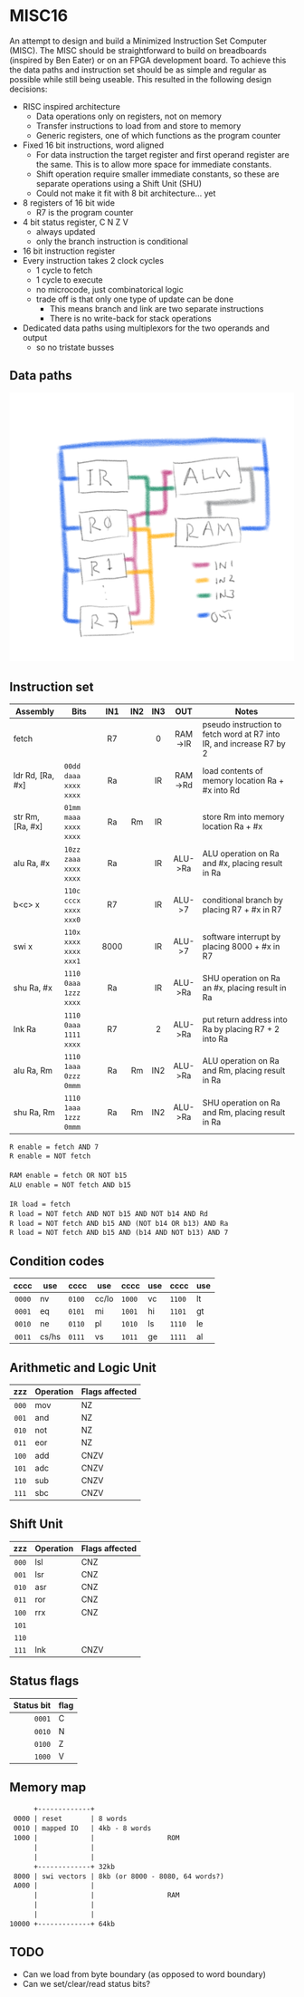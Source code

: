 # MISC16

An attempt to design and build a Minimized Instruction Set Computer (MISC). The MISC should be straightforward to build on breadboards (inspired by Ben Eater) or on an FPGA development board. To achieve this the data paths and instruction set should be as simple and regular as possible while still being useable. This resulted in the following design decisions:

- RISC inspired architecture
  - Data operations only on registers, not on memory
  - Transfer instructions to load from and store to memory
  - Generic registers, one of which functions as the program counter
- Fixed 16 bit instructions, word aligned
  - For data instruction the target register and first operand register are the same. This is to allow more space for immediate constants.
  - Shift operation require smaller immediate constants, so these are separate operations using a Shift Unit (SHU)
  - Could not make it fit with 8 bit architecture... yet
- 8 registers of 16 bit wide
  - R7 is the program counter
- 4 bit status register, C N Z V
  - always updated
  - only the branch instruction is conditional
- 16 bit instruction register
- Every instruction takes 2 clock cycles
  - 1 cycle to fetch
  - 1 cycle to execute
  - no microcode, just combinatorical logic
  - trade off is that only one type of update can be done
    - This means branch and link are two separate instructions
    - There is no write-back for stack operations
- Dedicated data paths using multiplexors for the two operands and output
  - so no tristate busses



## Data paths
![datapaths](comp_arch.png)

## Instruction set

| Assembly         | Bits                  | IN1  | IN2| IN3 | OUT    | Notes
| ---------------- | --------------------- |:----:|:--:|:---:|:------:|------
| fetch            |                       | R7   |    | 0   | RAM->IR| pseudo instruction to fetch word at R7 into IR, and increase R7 by 2
| ldr Rd, [Ra, #x] | `00dd daaa xxxx xxxx` | Ra   |    | IR  | RAM->Rd| load contents of memory location Ra + #x into Rd
| str Rm, [Ra, #x] | `01mm maaa xxxx xxxx` | Ra   | Rm | IR  |        | store Rm into memory location Ra + #x
| alu Ra, #x       | `10zz zaaa xxxx xxxx` | Ra   |    | IR  | ALU->Ra| ALU operation on Ra and #x, placing result in Ra
| b\<c\> x         | `110c cccx xxxx xxx0` | R7   |    | IR  | ALU->7 | conditional branch by placing R7 + #x in R7
| swi x            | `110x xxxx xxxx xxx1` | 8000 |    | IR  | ALU->7 | software interrupt by placing 8000 + #x in R7
| shu Ra, #x       | `1110 0aaa 1zzz xxxx` | Ra   |    | IR  | ALU->Ra| SHU operation on Ra an #x, placing result in Ra
| lnk Ra           | `1110 0aaa 1111 xxxx` | R7   |    | 2   | ALU->Ra| put return address into Ra by placing R7 + 2 into Ra
| alu Ra, Rm       | `1110 1aaa 0zzz 0mmm` | Ra   | Rm | IN2 | ALU->Ra| ALU operation on Ra and Rm, placing result in Ra
| shu Ra, Rm       | `1110 1aaa 1zzz 0mmm` | Ra   | Rm | IN2 | ALU->Ra| SHU operation on Ra and Rm, placing result in Ra

```txt
R enable = fetch AND 7
R enable = NOT fetch 

RAM enable = fetch OR NOT b15
ALU enable = NOT fetch AND b15

IR load = fetch
R load = NOT fetch AND NOT b15 AND NOT b14 AND Rd
R load = NOT fetch AND b15 AND (NOT b14 OR b13) AND Ra
R load = NOT fetch AND b15 AND (b14 AND NOT b13) AND 7
```

## Condition codes

|cccc  |use  |cccc  |use  |cccc  |use|cccc  |use
|:----:|-----|------|-----|------|---|------|--
|`0000`|nv   |`0100`|cc/lo|`1000`|vc |`1100`|lt
|`0001`|eq   |`0101`|mi   |`1001`|hi |`1101`|gt
|`0010`|ne   |`0110`|pl   |`1010`|ls |`1110`|le
|`0011`|cs/hs|`0111`|vs   |`1011`|ge |`1111`|al


## Arithmetic and Logic Unit

|zzz  |Operation|Flags affected
|:---:|---------|--------------
|`000`|mov      |NZ
|`001`|and      |NZ
|`010`|not      |NZ
|`011`|eor      |NZ
|`100`|add      |CNZV
|`101`|adc      |CNZV
|`110`|sub      |CNZV
|`111`|sbc      |CNZV


## Shift Unit

|zzz  |Operation|Flags affected
|:---:|---------|--------------
|`000`|lsl      |CNZ
|`001`|lsr      |CNZ
|`010`|asr      |CNZ
|`011`|ror      |CNZ
|`100`|rrx      |CNZ
|`101`|         |
|`110`|         |
|`111`|lnk      |CNZV

## Status flags

|Status bit|flag|
|---------:|-|
|`0001`    |C
|`0010`    |N
|`0100`    |Z
|`1000`    |V


## Memory map
```txt
      +-------------+
 0000 | reset       | 8 words
 0010 | mapped IO   | 4kb - 8 words
 1000 |             |                  ROM
      |             |
      |             |
      +-------------+ 32kb
 8000 | swi vectors | 8kb (or 8000 - 8080, 64 words?)
 A000 |             |
      |             |                  RAM
      |             |
      |             |
10000 +-------------+ 64kb
```

## TODO

- Can we load from byte boundary (as opposed to word boundary)
- Can we set/clear/read status bits?
